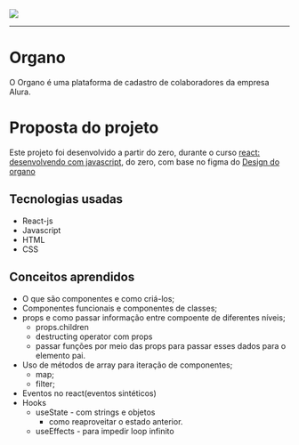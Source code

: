 <img src="https://github.com/SamuraiSamuka/Imagens/blob/main/alura.png">

<hr>

# Organo

O Organo é uma plataforma de cadastro de colaboradores da empresa Alura.

# Proposta do projeto

Este projeto foi desenvolvido a partir do zero, durante o curso [react: desenvolvendo com javascript](https://www.alura.com.br/curso-online-react-desenvolvendo-javascript), do zero, com base no figma do [Design do organo](https://www.figma.com/file/T6BLI1HfB81eYOiVgpqQz7/Projeto-Intro-ao-React?node-id=134%3A128&t=3vlZEE9tCnspHVFm-0)

## Tecnologias usadas

* React-js
* Javascript
* HTML
* CSS

## Conceitos aprendidos

* O que são componentes e como criá-los;
* Componentes funcionais e componentes de classes;
* props e como passar informação entre compoente de diferentes níveis;
    * props.children
    * destructing operator com props
    * passar funções por meio das props para passar esses dados para o elemento pai.
* Uso de métodos de array para iteração de componentes;
    * map;
    * filter;
* Eventos no react(eventos sintéticos)
* Hooks
    * useState - com strings e objetos
        * como reaproveitar o estado anterior.
    * useEffects - para impedir loop infinito
